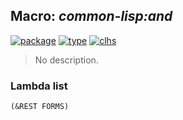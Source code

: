## Macro: ***common-lisp:and***
[![package](https://img.shields.io/badge/Package-COMMON--LISP-5f9ea0.svg?style=social&colorA=999999)](../) [![type](https://img.shields.io/badge/Type-Macro-5f9ea0.svg?style=social&colorA=999999)](../#macro) [![clhs](https://img.shields.io/badge/CLHS-AND-5f9ea0.svg?style=social&colorA=999999)](http://www.lispworks.com/documentation/HyperSpec/Body/a_and.htm) 

> No description.

### Lambda list
```
(&REST FORMS)
```
